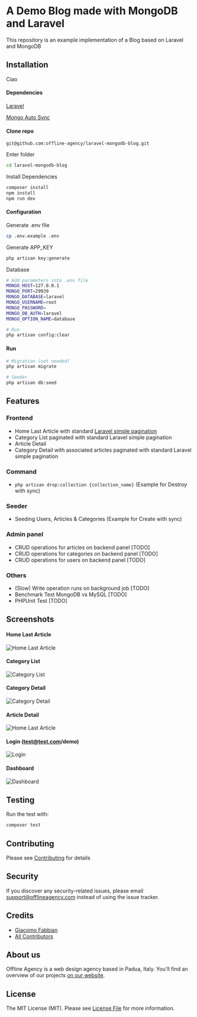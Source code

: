# A Demo Blog made with MongoDB and Laravel
This repository is an example implementation of a Blog based on Laravel and MongoDB
  
## Installation
Ciao

#### Dependencies

[Laravel](https://laravel.com)

[Mongo Auto Sync](https://github.com/offline-agency/laravel-mongo-auto-sync)

#### Clone repo

```
git@github.com:offline-agency/laravel-mongodb-blog.git
```


Enter folder

``` bash
cd laravel-mongodb-blog
```

Install Dependencies

``` bash
composer install
npm install
npm run dev
```

#### Configuration

Generate .env file

```bash
cp .env.example .env
```

Generate APP_KEY

``` bash
php artisan key:generate
```

Database

``` bash
# Add parameters into .env file
MONGO_HOST=127.0.0.1
MONGO_PORT=29939
MONGO_DATABASE=laravel
MONGO_USERNAME=root
MONGO_PASSWORD=
MONGO_DB_AUTH=laravel
MONGO_OPTION_NAME=database

# Run
php artisan config:clear
```

#### Run

``` bash
# Migration (not needed)
php artisan migrate

# Seeder
php artisan db:seed
```

## Features

### Frontend
- Home Last Article with standard [Laravel simple pagination](https://laravel.com/docs/5.8/pagination#paginating-query-builder-results)
- Category List paginated with standard Laravel simple pagination
- Article Detail
- Category Detail with associated articles paginated with standard Laravel simple pagination

### Command
- `php artisan drop:collection {collection_name}` (Example for Destroy with sync)

### Seeder
- Seeding Users, Articles & Categories (Example for Create with sync)

### Admin panel
- CRUD operations for articles on backend panel [TODO]
- CRUD operations for categories on backend panel [TODO]
- CRUD operations for users on backend panel [TODO]

### Others
- (Slow) Write operation runs on background job [TODO]
- Benchmark Test MongoDB vs MySQL [TODO]
- PHPUnit Test [TODO]

## Screenshots

#### Home Last Article

![Home Last Article](./public/images/screenshots/home_last_articles.png "Home Last Article")


#### Category List

![Category List](public/images/screenshots/categories_list.png "Category List")


#### Category Detail

![Category Detail](./public/images/screenshots/category_detail.png "Category Detail")


#### Article Detail

![Home Last Article](./public/images/screenshots/article_detail.png "Article Detail")


#### Login (test@test.com/demo)

![Login](./public/images/screenshots/login.png "Login")


#### Dashboard

![Dashboard](./public/images/screenshots/dashboard.png "Dashboard")

## Testing

Run the test with:

``` bash
composer test
```  

## Contributing

Please see [Contributing](CONTRIBUTING.md) for details

## Security

If you discover any security-related issues, please email support@offlineagency.com instead of using the issue tracker.

## Credits

- [Giacomo Fabbian](https://github.com/Giacomo92)
- [All Contributors](../../contributors)

## About us

Offline Agency is a web design agency based in Padua, Italy. You'll find an overview of our projects [on our website](https://offlineagency.it).

## License

The MIT License (MIT). Please see [License File](LICENSE.md) for more information.
